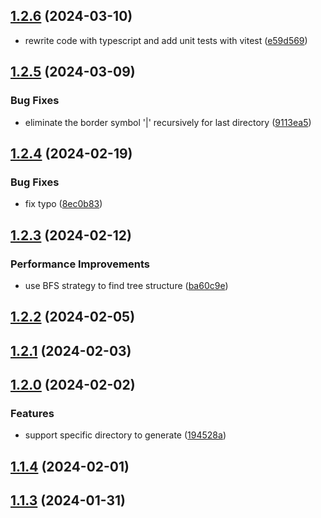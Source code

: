 

## [1.2.6](https://github.com/w2xi/treei/compare/1.2.5...1.2.6) (2024-03-10)

- rewrite code with typescript and add unit tests with vitest ([e59d569](https://github.com/w2xi/treei/commit/e59d56911fc2c57c880df736fc4bf52ee54d3502))

## [1.2.5](https://github.com/w2xi/treei/compare/1.2.4...1.2.5) (2024-03-09)


### Bug Fixes

* eliminate the border symbol '|' recursively for last directory ([9113ea5](https://github.com/w2xi/treei/commit/9113ea515e9e6c89e257b2bfc4402862aced142c))

## [1.2.4](https://github.com/w2xi/treei/compare/1.2.3...1.2.4) (2024-02-19)


### Bug Fixes

* fix typo ([8ec0b83](https://github.com/w2xi/treei/commit/8ec0b83846660616d513b84dc327f481e21e6fbe))

## [1.2.3](https://github.com/w2xi/treei/compare/1.2.2...1.2.3) (2024-02-12)


### Performance Improvements

* use BFS strategy to find tree structure ([ba60c9e](https://github.com/w2xi/treei/commit/ba60c9e911302b33688a116b0d80d5ac223225e3))

## [1.2.2](https://github.com/w2xi/treei/compare/1.2.1...1.2.2) (2024-02-05)

## [1.2.1](https://github.com/w2xi/treei/compare/1.2.0...1.2.1) (2024-02-03)

## [1.2.0](https://github.com/w2xi/treei/compare/1.1.4...1.2.0) (2024-02-02)


### Features

* support specific directory to generate ([194528a](https://github.com/w2xi/treei/commit/194528a01128dbd0f6d309fb87ec4b87eeef0f3e))

## [1.1.4](https://github.com/w2xi/treei/compare/1.1.3...1.1.4) (2024-02-01)

## [1.1.3](https://github.com/w2xi/treei/compare/1.1.2...1.1.3) (2024-01-31)
